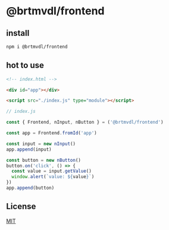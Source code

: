 # @brtmvdl/frontend

## install

```bash
npm i @brtmvdl/frontend
```

## hot to use

```html
<!-- index.html -->

<div id="app"></div>

<script src="./index.js" type="module"></script>
```

```js
// index.js

const { Frontend, nInput, nButton } = ('@brtmvdl/frontend')

const app = Frontend.fromId('app')

const input = new nInput()
app.append(input)

const button = new nButton()
button.on('click', () => {
  const value = input.getValue()
  window.alert(`value: ${value}`)
})
app.append(button)
```

## License

[MIT](./LICENSE)
